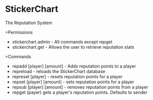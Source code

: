 StickerChart
============

The Reputation System

=Permissions
* stickerchart.admin - All commands except repget
* stickerchart.get - Allows the user to retrieve reputation stats

=Commands
* repadd [player] [amount] - Adds reputation points to a player
* repreload - reloads the StickerChart database
* represet [player] - resets reputation points for a player
* repset [player] [amount] - sets reputation points for a player
* repsub [player] [amount] - removes reputation points from a player
* repget (payer) gets a player's reputation points. Defaults to sender